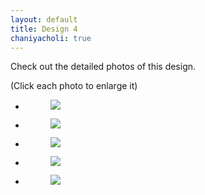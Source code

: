```yaml
---
layout: default
title: Design 4
chaniyacholi: true
---
```


Check out the detailed photos of this design.

<div class="disclaimer">(Click each photo to enlarge it)</div>

<ul class="rig columns-2">
<li>
<figure>
<a href="{{ site.url }}/images/chaniya-choli/cc-4/1.jpg"   class="fresco" data-fresco-group="one"
data-fresco-caption=""><img src="{{ site.url }}/images/chaniya-choli/cc-4/1.jpg"></a>
<figcaption></figcaption>
</figure>
</li>
<li>
<figure>
<a href="{{ site.url }}/images/chaniya-choli/cc-4/2.jpg"   class="fresco" data-fresco-group="one"
data-fresco-caption=""><img src="{{ site.url }}/images/chaniya-choli/cc-4/2.jpg"></a>
<figcaption></figcaption>
</figure>
</li>
</ul>



<ul class="rig columns-2">
<li>
<figure>
<a href="{{ site.url }}/images/chaniya-choli/cc-4/3.jpg"  class="fresco" data-fresco-group="one"
data-fresco-caption=""><img src="{{ site.url }}/images/chaniya-choli/cc-4/3.jpg"></a>
<figcaption></figcaption>
</figure>
</li>
<li>
<figure>
<a href="{{ site.url }}/images/chaniya-choli/cc-4/4.jpg"  class="fresco" data-fresco-group="one"
data-fresco-caption=""><img src="{{ site.url }}/images/chaniya-choli/cc-4/4.jpg"></a>
<figcaption></figcaption>
</figure>
</li>
</ul>


<ul class="rig columns-2">
<li>
<figure>
<a href="{{ site.url }}/images/chaniya-choli/cc-4/5.jpg"  class="fresco" data-fresco-group="one"
data-fresco-caption=""><img src="{{ site.url }}/images/chaniya-choli/cc-4/5.jpg"></a>
<figcaption></figcaption>
</figure>
</li>
</ul>
